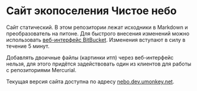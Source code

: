 # Сайт экопоселения Чистое небо

Сайт статический.
В этом репозитории лежат исходники в Markdown и преобразователь на питоне.
Для быстрого внесения изменений можно использовать [веб-интерфейс BitBucket][1].
Изменения вступают в силу в течение 5 минут.

Добавлять двоичные файлы (картинки итп) через веб-интерфейс нельзя, для этого придётся задействовать один из клиентов для работы с репозиториями Mercurial.

Текущая версия сайта доступна по адресу [nebo.dev.umonkey.net][2].

[1]: https://bitbucket.org/umonkey/website-nebo-welcome/src/default/input/
[2]: http://nebo.dev.umonkey.net/
